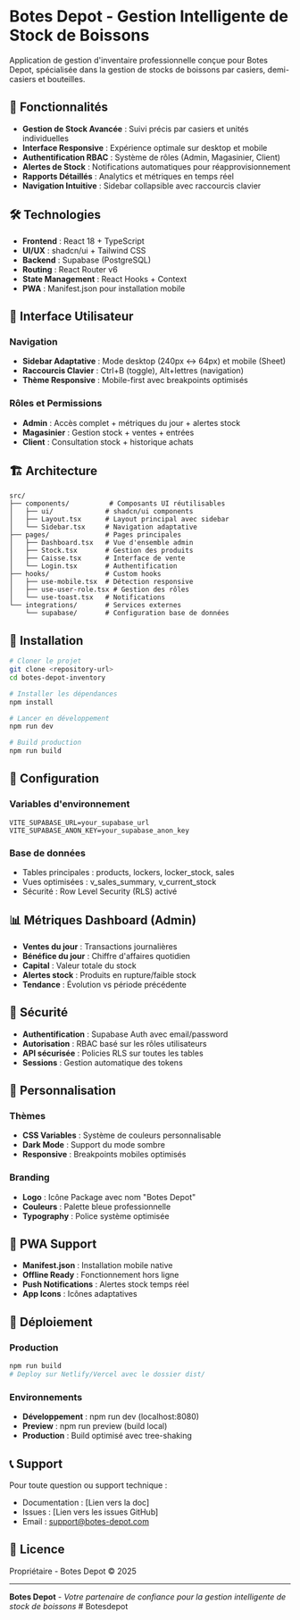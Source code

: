 # Botes Depot - Gestion Intelligente de Stock de Boissons

Application de gestion d'inventaire professionnelle conçue pour Botes Depot, spécialisée dans la gestion de stocks de boissons par casiers, demi-casiers et bouteilles.

## 🚀 Fonctionnalités

- **Gestion de Stock Avancée** : Suivi précis par casiers et unités individuelles
- **Interface Responsive** : Expérience optimale sur desktop et mobile
- **Authentification RBAC** : Système de rôles (Admin, Magasinier, Client)
- **Alertes de Stock** : Notifications automatiques pour réapprovisionnement
- **Rapports Détaillés** : Analytics et métriques en temps réel
- **Navigation Intuitive** : Sidebar collapsible avec raccourcis clavier

## 🛠️ Technologies

- **Frontend** : React 18 + TypeScript
- **UI/UX** : shadcn/ui + Tailwind CSS
- **Backend** : Supabase (PostgreSQL)
- **Routing** : React Router v6
- **State Management** : React Hooks + Context
- **PWA** : Manifest.json pour installation mobile

## 📱 Interface Utilisateur

### Navigation
- **Sidebar Adaptative** : Mode desktop (240px ↔ 64px) et mobile (Sheet)
- **Raccourcis Clavier** : Ctrl+B (toggle), Alt+lettres (navigation)
- **Thème Responsive** : Mobile-first avec breakpoints optimisés

### Rôles et Permissions
- **Admin** : Accès complet + métriques du jour + alertes stock
- **Magasinier** : Gestion stock + ventes + entrées
- **Client** : Consultation stock + historique achats

## 🏗️ Architecture

```
src/
├── components/          # Composants UI réutilisables
│   ├── ui/             # shadcn/ui components
│   ├── Layout.tsx      # Layout principal avec sidebar
│   └── Sidebar.tsx     # Navigation adaptative
├── pages/              # Pages principales
│   ├── Dashboard.tsx   # Vue d'ensemble admin
│   ├── Stock.tsx       # Gestion des produits
│   ├── Caisse.tsx      # Interface de vente
│   └── Login.tsx       # Authentification
├── hooks/              # Custom hooks
│   ├── use-mobile.tsx  # Détection responsive
│   ├── use-user-role.tsx # Gestion des rôles
│   └── use-toast.tsx   # Notifications
└── integrations/       # Services externes
    └── supabase/       # Configuration base de données
```

## 🚀 Installation

```bash
# Cloner le projet
git clone <repository-url>
cd botes-depot-inventory

# Installer les dépendances
npm install

# Lancer en développement
npm run dev

# Build production
npm run build
```

## 🔧 Configuration

### Variables d'environnement
```env
VITE_SUPABASE_URL=your_supabase_url
VITE_SUPABASE_ANON_KEY=your_supabase_anon_key
```

### Base de données
- Tables principales : products, lockers, locker_stock, sales
- Vues optimisées : v_sales_summary, v_current_stock
- Sécurité : Row Level Security (RLS) activé

## 📊 Métriques Dashboard (Admin)

- **Ventes du jour** : Transactions journalières
- **Bénéfice du jour** : Chiffre d'affaires quotidien
- **Capital** : Valeur totale du stock
- **Alertes stock** : Produits en rupture/faible stock
- **Tendance** : Évolution vs période précédente

## 🔐 Sécurité

- **Authentification** : Supabase Auth avec email/password
- **Autorisation** : RBAC basé sur les rôles utilisateurs
- **API sécurisée** : Policies RLS sur toutes les tables
- **Sessions** : Gestion automatique des tokens

## 🎨 Personnalisation

### Thèmes
- **CSS Variables** : Système de couleurs personnalisable
- **Dark Mode** : Support du mode sombre
- **Responsive** : Breakpoints mobiles optimisés

### Branding
- **Logo** : Icône Package avec nom "Botes Depot"
- **Couleurs** : Palette bleue professionnelle
- **Typography** : Police système optimisée

## 📱 PWA Support

- **Manifest.json** : Installation mobile native
- **Offline Ready** : Fonctionnement hors ligne
- **Push Notifications** : Alertes stock temps réel
- **App Icons** : Icônes adaptatives

## 🔄 Déploiement

### Production
```bash
npm run build
# Deploy sur Netlify/Vercel avec le dossier dist/
```

### Environnements
- **Développement** : npm run dev (localhost:8080)
- **Preview** : npm run preview (build local)
- **Production** : Build optimisé avec tree-shaking

## 📞 Support

Pour toute question ou support technique :
- Documentation : [Lien vers la doc]
- Issues : [Lien vers les issues GitHub]
- Email : support@botes-depot.com

## 📄 Licence

Propriétaire - Botes Depot © 2025

---

**Botes Depot** - *Votre partenaire de confiance pour la gestion intelligente de stock de boissons*
#   B o t e s d e p o t  
 